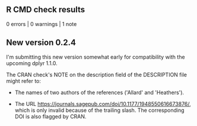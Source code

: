 ## R CMD check results

0 errors | 0 warnings | 1 note

## New version 0.2.4

I'm submitting this new version somewhat early for compatibility with the upcoming dplyr 1.1.0.

The CRAN check's NOTE on the description field of the DESCRIPTION file might refer to:

-   The names of two authors of the references ('Allard' and 'Heathers').

-   The URL <https://journals.sagepub.com/doi/10.1177/1948550616673876/>, which is only invalid because of the trailing slash. The corresponding DOI is also flagged by CRAN.
